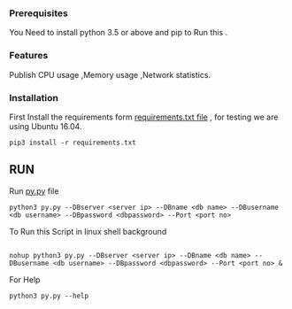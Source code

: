 ### Prerequisites

You Need to install python 3.5 or above and pip to Run this .

### Features

Publish CPU usage ,Memory usage ,Network statistics.

### Installation 

First Install the requirements form [requirements.txt file](https://github.com/rishavpathania1995/PYTHON-INFLUXDB-GRAFANA/blob/master/python/requirements.txt) , for testing we are using Ubuntu 16.04.

```
pip3 install -r requirements.txt
```
## RUN
Run [py.py](https://github.com/rishavpathania1995/PYTHON-INFLUXDB-GRAFANA/blob/master/python/py.py) file 
```
python3 py.py --DBserver <server ip> --DBname <db name> --DBusername <db username> --DBpassword <dbpassword> --Port <port no>
```
To Run this Script in linux shell background

```

nohup python3 py.py --DBserver <server ip> --DBname <db name> --DBusername <db username> --DBpassword <dbpassword> --Port <port no> &

```

For Help

```
python3 py.py --help

```
